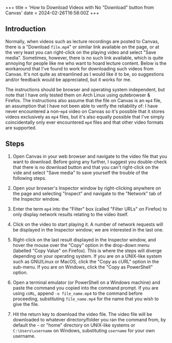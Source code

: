 +++
title = 'How to Download Videos with No "Download" button from Canvas'
date = 2024-02-26T16:58:00Z
+++

## Introduction
Normally, when videos such as lecture recordings are posted to Canvas, there is a "Download `file.mp4`" or similar
link available on the page, or at the very least you can right-click on the playing video and select "Save media". 
Sometimes, however, there is no such link available, which is quite annoying for people like me who want to hoard
lecture content.
Below is the workaround that I've found to work for downloading such videos from Canvas.
It's not quite as streamlined as I would like it to be, so suggestions and/or feedback would be appreciated, but it
works for me.

The instructions should be browser and operating system independent, but note that I have only tested them on Arch Linux
using qutebrowser & Firefox.
The instructions also assume that the file on Canvas is an `mp4` file, an assumption that I have not been able to verify
the reliability of: I have never encountered a non-`mp4` video on Canvas so it's possible that it stores videos
exclusively as `mp4` files, but it's also equally possible that I've simply coincidentally only ever encountered `mp4`
files and that other video formats are supported.

## Steps
1.  Open Canvas in your web browser and navigate to the video file that you want to download.
    Before going any further, I suggest you double-check that there is no download button and that you
    can't right-click on the vide and select "Save media" to save yourself the trouble of the following steps.

1.  Open your browser's Inspector window by right-clicking anywhere on the page and selecting "Inspect" and navigate to
    the "Network" tab of the Inspector window.

1.  Enter the term `mp4` into the "Filter" box (called "Filter URLs" on Firefox) to only display network results
    relating to the video itself.

1.  Click on the video to start playing it.
    A number of network requests will be displayed in the Inspector window; we are interested in the last one.

1.  Right-click on the last result displayed in the Inspector window, and hover the mouse over the "Copy" option in the
    drop-down menu (labelled "Copy Value" on Firefox).
    This is where the steps will diverge depending on your operating system.
    If you are on a UNIX-like system such as GNU/Linux or MacOS, click the "Copy as cURL" option in the sub-menu.
    If you are on Windows, click the "Copy as PowerShell" option.

1.  Open a terminal emulator (or PowerShell on a Windows machine) and paste the command you copied into the command
    prompt.
    If you are using `cURL`, append `-o file_name.mp4` to the command before proceeding, substituting `file_name.mp4`
    for the name that you wish to give the file.

1.  Hit the return key to download the video file.
    The video file will be downloaded to whatever directory/folder you ran the command from, by default the `~` or
    "home" directory on UNIX-like systems or `C:\Users\username` on Windows, substituting `username` for your own
    username.

